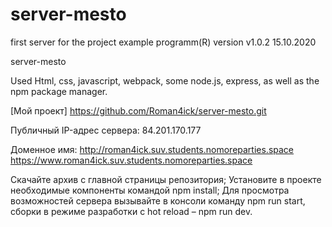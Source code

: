 # server-mesto

first server for the project
example programm(R) version v1.0.2 15.10.2020

server-mesto

Used Html, css, javascript, webpack, some node.js, express, as well as the npm package manager.

[Мой проект] https://github.com/Roman4ick/server-mesto.git

Публичный IP-адрес сервера: 84.201.170.177

Доменное имя: 
http://roman4ick.suv.students.nomoreparties.space
https://www.roman4ick.suv.students.nomoreparties.space

Скачайте архив с главной страницы репозитория; Установите в проекте необходимые компоненты командой npm install; Для просмотра возможностей сервера вызывайте в консоли команду npm run start, сборки в режиме разработки с hot reload – npm run dev.
